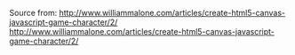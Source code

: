 Source from: 
http://www.williammalone.com/articles/create-html5-canvas-javascript-game-character/2/
http://www.williammalone.com/articles/create-html5-canvas-javascript-game-character/2/

